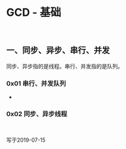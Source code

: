 # GCD - 基础

<br>

## 一、同步、异步、串行、并发


同步、异步指的是线程。串行、并发指的是队列。


### 0x01 串行、并发队列

- 


### 0x02 同步、异步线程



<br>

写于2019-07-15

<br>

